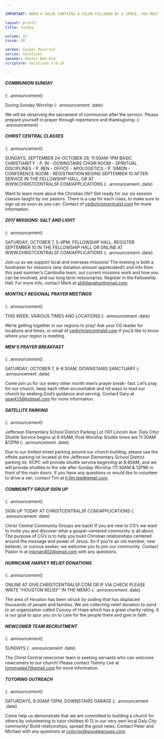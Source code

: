 ```yaml
---

IMPORTANT: WHEN A VALUE CONTAINS A COLON FOLLOWED BY A SPACE, YOU MUST USE &#58;

layout: print2
title: Sunday

volume: 25
issue: 39

sermon: Gospel Reversal
series: Galatians
speaker: Pastor Ben Kim
scripture: Galatians 1:6-10

---
```


##### COMMUNION SUNDAY
{: .announcement}

During Sunday Worship
{: .announcement .date}

We will be observing the sacrament of communion after the sermon. Please prepare yourself in prayer through repentance and thanksgiving. 
{: .announcement}

##### CHRIST CENTRAL CLASSES
{: .announcement}

SUNDAYS, SEPTEMBER 24-OCTOBER 29, 11:50AM-1PM BASIC CHRISTIANITY - P. IN - DOWNSTAIRS CHOIR ROOM - SPIRITUAL DISCIPLINES - P. BEN - OFFICE - APOLOGETICS - P. SIMON - CONFERENCE ROOM - REGISTRATION BEGINS SEPTEMBER 10 AFTER SERVICE IN THE FELLOWSHIP HALL, OR AT WWW.CHRISTCENTRALSF.COM/APPLICATIONS
{: .announcement .date}

Want to learn more about the Christian life? Get ready for our six session classes taught by our pastors. There is a cap for each class, to make sure to sign up as soon as you can. Contact of ce@christcentralsf.com for more information.

##### 2017 MISSIONS: SALT AND LIGHT
{: .announcement}

SATURDAY, OCTOBER 7, 5-9PM, FELLOWSHIP HALL. REGISTER SEPTEMBER 10 IN THE FELLOWSHIP HALL OR ONLINE AT WWW.CHRISTCENTRALSF.COM/APPLICATIONS
{: .announcement .date}

Join us as we support local and overseas missions! The evening is both a fundraiser for missions (any donation amount appreciated!) and info from this past summer’s Cambodia team, our current missions work and how you can be involved, and our long term missionaries. Register in the Fellowship Hall. For more info, contact Mark at shihlianghur@gmail.com.

##### MONTHLY REGIONAL PRAYER MEETINGS
{: .announcement}

THIS WEEK, VARIOUS TIMES AND LOCATIONS
{: .announcement .date}

We’re getting together in our regions to pray! Ask your CG leader for locations and times, or email of ce@christcentralsf.com if you’d like to know where your region is meeting.

##### MEN’S PRAYER BREAKFAST
{: .announcement}

SATURDAY, OCTOBER 7, 8-9:30AM, DOWNSTAIRS SANCTUARY
{: .announcement .date}

Come join us for our every other month men’s prayer break- fast. Let’s pray for our church, keep each other accountable and  nd ways to lead our church by seeking God’s guidance and serving. Contact Gary at gpark13@hotmail.com for more information.

##### SATELLITE PARKING
{: .announcement}

Jefferson Elementary School District Parking Lot (101 Lincoln Ave. Daly City)
Shuttle Service begins at 8:45AM, Post-Worship Shuttle times are 11:30AM &12PM
{: .announcement .date}

Due to our limited street parking around our church building, please use the offsite parking lot located at the Jefferson Elementary School District parking lot. KCPC will provide shuttle service beginning at 8:45AM, and we will provide shuttles to the site after Sunday Worship (11:30AM & 12PM) in front of the main doors. If you have any questions or would like to volunteer to drive a van, contact Tim at h.tim.lee@gmail.com.

##### COMMUNITY GROUP SIGN UP
{: .announcement}

SIGN UP TODAY AT CHRISTCENTRALSF.COM/APPLICATIONS
{: .announcement .date}

Christ Central Community Groups are back! If you are new to CG’s we want to invite you and discover what a gospel-centered community is all about. The purpose of CG’s is to help you build Christian relationships centered around the message and power of Jesus. So if you’re an old member, new believer, or curious seeker, we welcome you to join our community. Contact Pastor In at inkman402@gmail.com with any questions.

##### HURRICANE HARVEY RELIEF DONATIONS
{: .announcement}

ONLINE AT GIVE.CHRISTCENTRALSF.COM OR IF VIA CHECK PLEASE WRITE “HOUSTON RELIEF” IN THE MEMO
{: .announcement .date}

The area of Houston has been struck by  ooding that has displaced thousands of people and families. We are collecting relief donation to send to an organization called Convoy of Hope which has a great charity rating. It is our goal to spur you on to care for the people there and give in faith.

##### NEWCOMER TEAM RECRUITMENT
{: .announcement}

SUNDAYS
{: .announcement .date}

The Christ Central newcomer team is seeking servants who can welcome newcomers to our church! Please contact Tommy Lee at tommyelee7@gmail.com for more information. 

##### TUTORING OUTREACH
{: .announcement}

SATURDAYS, 9:30AM-12PM, DOWNSTAIRS GARAGE
{: .announcement .date}

Come help us demonstrate that we are committed to building a church for others by volunteering to tutor children K-12 in our very own local Daly City community! Build relationships, spread the good news. Contact Peter and Michael with any questions at ccpcroc@googlegroups.com.
